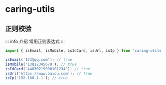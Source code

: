 # caring-utils

## 正则校验
::: info 介绍
常用正则表达式
:::

```js
import { isEmail, isMobile, isIdCard, isUrl, isIp } from 'caring-utils';

isEmail('123@qq.com'); // true
isMobile('13812345678'); // true
isIdCard('44030219900101234'); // true
isUrl('https://www.baidu.com'); // true
isIp('192.168.1.1'); // true